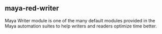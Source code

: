 ## maya-red-writer

Maya Writer module is one of the many default modules provided in the Maya automation suites to help writers and readers optimize time better. 